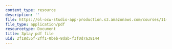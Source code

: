 ```yaml
---
content_type: resource
description: ''
file: https://ol-ocw-studio-app-production.s3.amazonaws.com/courses/11-384-malaysia-sustainable-cities-practicum-spring-2018/2f18d55f2ff10beb8dabf3f0d7a38144_2Y0cpVGuDoM.pdf
file_type: application/pdf
resourcetype: Document
title: 3play pdf file
uid: 2f18d55f-2ff1-0beb-8dab-f3f0d7a38144
---
```

